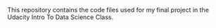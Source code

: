 This repository contains the code files used for my final project in the Udacity Intro To Data Science Class.